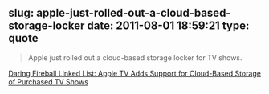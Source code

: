 slug: apple-just-rolled-out-a-cloud-based-storage-locker
date: 2011-08-01 18:59:21
type: quote
---

> Apple just rolled out a cloud-based storage locker for TV shows.

[Daring Fireball Linked List: Apple TV Adds Support for Cloud-Based Storage of Purchased TV Shows](http://daringfireball.net/linked/2011/08/01/apple-tv-purchased-shows)
